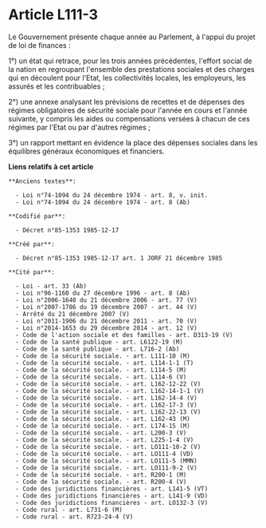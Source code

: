 # Article L111-3

Le Gouvernement présente chaque année   au Parlement, à l'appui du projet de loi de finances : 

1°) un état qui retrace, pour les trois années précédentes, l'effort social de la nation en regroupant l'ensemble des
prestations sociales et des charges qui en découlent pour l'Etat, les collectivités locales, les employeurs, les assurés et
les contribuables ; 

2°) une annexe analysant les prévisions de recettes et de dépenses des régimes obligatoires de sécurité sociale pour l'année
en cours et l'année suivante, y compris les aides ou compensations versées à chacun de ces régimes par l'Etat ou par d'autres
régimes ; 

3°) un rapport mettant en évidence la place des dépenses sociales dans les équilibres généraux économiques et financiers.

**Liens relatifs à cet article**

	**Anciens textes**:

	  - Loi n°74-1094 du 24 décembre 1974 - art. 8, v. init.
	  - Loi n°74-1094 du 24 décembre 1974 - art. 8 (Ab)

	**Codifié par**:

	  - Décret n°85-1353 1985-12-17

	**Créé par**:

	  - Décret n°85-1353 1985-12-17 art. 1 JORF 21 décembre 1985

	**Cité par**:

	  - Loi - art. 33 (Ab)
	  - Loi n°96-1160 du 27 décembre 1996 - art. 8 (Ab)
	  - Loi n°2006-1640 du 21 décembre 2006 - art. 77 (V)
	  - Loi n°2007-1786 du 19 décembre 2007 - art. 44 (V)
	  - Arrêté du 21 décembre 2007 (V)
	  - Loi n°2011-1906 du 21 décembre 2011 - art. 70 (V)
	  - Loi n°2014-1653 du 29 décembre 2014 - art. 12 (V)
	  - Code de l'action sociale et des familles - art. D313-19 (V)
	  - Code de la santé publique - art. L6122-19 (M)
	  - Code de la santé publique - art. L716-2 (Ab)
	  - Code de la sécurité sociale. - art. L111-10 (M)
	  - Code de la sécurité sociale. - art. L114-1-1 (T)
	  - Code de la sécurité sociale. - art. L114-5 (M)
	  - Code de la sécurité sociale. - art. L114-6 (V)
	  - Code de la sécurité sociale. - art. L162-12-22 (V)
	  - Code de la sécurité sociale. - art. L162-14-1-1 (V)
	  - Code de la sécurité sociale. - art. L162-14-4 (V)
	  - Code de la sécurité sociale. - art. L162-17-3 (V)
	  - Code de la sécurité sociale. - art. L162-22-13 (V)
	  - Code de la sécurité sociale. - art. L162-43 (M)
	  - Code de la sécurité sociale. - art. L174-15 (M)
	  - Code de la sécurité sociale. - art. L200-3 (V)
	  - Code de la sécurité sociale. - art. L225-1-4 (V)
	  - Code de la sécurité sociale. - art. LO111-10-2 (V)
	  - Code de la sécurité sociale. - art. LO111-4 (VD)
	  - Code de la sécurité sociale. - art. LO111-5 (MMN)
	  - Code de la sécurité sociale. - art. LO111-9-2 (V)
	  - Code de la sécurité sociale. - art. R200-1 (M)
	  - Code de la sécurité sociale. - art. R200-4 (V)
	  - Code des juridictions financières - art. L141-5 (VT)
	  - Code des juridictions financières - art. L141-9 (VD)
	  - Code des juridictions financières - art. LO132-3 (V)
	  - Code rural - art. L731-6 (M)
	  - Code rural - art. R723-24-4 (V)
